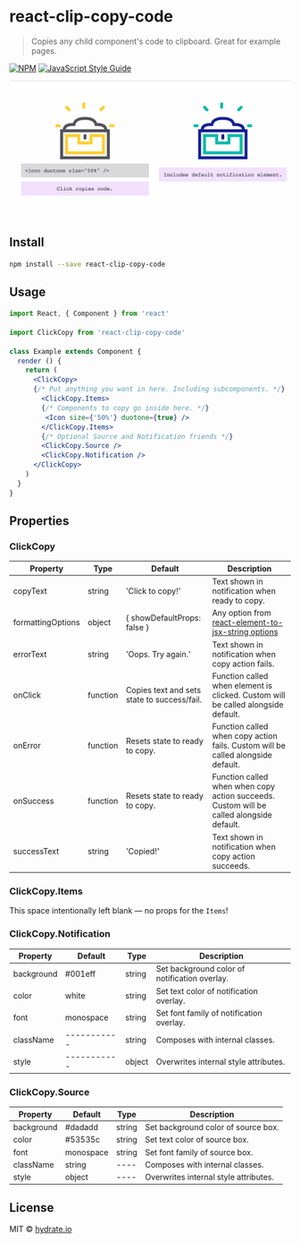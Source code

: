 # react-clip-copy-code

> Copies any child component's code to clipboard. Great for example pages.

[![NPM](https://img.shields.io/npm/v/react-clip-copy-code.svg)](https://www.npmjs.com/package/react-clip-copy-code) [![JavaScript Style Guide](https://img.shields.io/badge/code_style-standard-brightgreen.svg)](https://standardjs.com)

![clip-copy-code-demo](example/clip-copy-code-demo.gif)

## Install

```bash
npm install --save react-clip-copy-code
```

## Usage

```jsx
import React, { Component } from 'react'

import ClickCopy from 'react-clip-copy-code'

class Example extends Component {
  render () {
    return (
      <ClickCopy>
      {/* Put anything you want in here. Including subcomponents. */}
        <ClickCopy.Items>
        {/* Components to copy go inside here. */}
         <Icon size={'50%'} duotone={true} />
        </ClickCopy.Items>
        {/* Optional Source and Notification friends */}
        <ClickCopy.Source />
        <ClickCopy.Notification />
      </ClickCopy>
    )
  }
}
```

## Properties

### ClickCopy
| Property | Type | Default |  Description |
| -------- | ----------- | ---- | ------- |
| copyText | string | 'Click to copy!' | Text shown in notification when ready to copy. |
| formattingOptions | object | { showDefaultProps: false } | Any option from [react-element-to-jsx-string options](https://github.com/algolia/react-element-to-jsx-string)
| errorText | string | 'Oops. Try again.' | Text shown in notification when copy action fails. |
| onClick | function | Copies text and sets state to success/fail. | Function called when element is clicked. Custom will be called alongside default. |
| onError | function | Resets state to ready to copy. | Function called when copy action fails. Custom will be called alongside default. |
| onSuccess | function | Resets state to ready to copy. | Function called when when copy action succeeds. Custom will be called alongside default. |
| successText | string | 'Copied!' | Text shown in notification when copy action succeeds. |

### ClickCopy.Items
This space intentionally left blank — no props for the `Items`!

### ClickCopy.Notification
| Property | Default | Type | Description |
| -------- | ----------- | ---- | ------- |
| background | #001eff | string | Set background color of notification overlay. |
| color | white | string | Set text color of notification overlay. |
| font | monospace | string | Set font family of notification overlay. |
| className | ----------- | string | Composes with internal classes. |
| style | ----------- | object | Overwrites internal style attributes. |


### ClickCopy.Source
| Property | Default | Type | Description |
| -------- | ----------- | ---- | ------- |
| background | #dadadd | string | Set background color of source box. |
| color | #53535c | string | Set text color of source box. |
| font | monospace | string | Set font family of source box. |
| className | string | ---- | Composes with internal classes. |
| style | object | ---- | Overwrites internal style attributes. |


## License

MIT © [hydrate.io](https://github.com/hydrateio)
